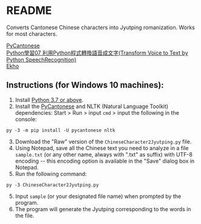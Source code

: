 # README
Converts Cantonese Chinese characters into Jyutping romanization. Works for most characters.

[PyCantonese](http://pycantonese.org)  
[Python學習07 利用Python程式轉換語音成文字(Transform Voice to Text by Python SpeechRecognition)](https://www.youtube.com/watch?v=3LLksqP2aXE)  
[Ekho](https://www.eguidedog.net/ekho.php)

## Instructions (for Windows 10 machines):  

1) Install [Python 3.7 or above](https://www.python.org/downloads/).  
2) Install the [PyCantonese](http://pycantonese.org) and NLTK (Natural Language Toolkit) dependencies: Start > Run > input ```cmd``` > input the following in the console:  
```
py -3 -m pip install -U pycantonese nltk
```
3) Download the "Raw" version of the ```ChineseCharacter2Jyutping.py``` file.  
4) Using Notepad, save all the Chinese text you need to analyze in a file ```sample.txt``` (or any other name, always with ".txt" as suffix) with UTF-8 encoding -- this encoding option is available in the "Save" dialog box in Notepad.  
5) Run the following command:  
```
py -3 ChineseCharacter2Jyutping.py
```
5) Input ```sample``` (or your designated file name) when prompted by the program.  
6) The program will generate the Jyutping corresponding to the words in the file.
